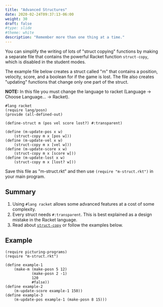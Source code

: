 ```yaml
---
title: "Advanced Structures"
date: 2020-02-24T09:37:13-06:00
weight: 30
draft: false
#type: slide
#theme: white
description: "Remember more than one thing at a time."
---
```


You can simplify the writing of lots of "struct copying" functions by
making a separate file that contains the powerful Racket function
`struct-copy`, which is disabled in the student modes.

The example file below creates a struct called "m" that contains a
position, velocity, score, and a boolean for if the game is lost. The
file also creates "updating" functions that change only one part of
the struct.

**NOTE:** In this file you must change the language to racket (Language
-> Choose Language... -> Racket).

```racket
#lang racket
(require lang/posn)
(provide (all-defined-out)

(define-struct m (pos vel score lost?) #:transparent)

(define (m-update-pos x w)
    (struct-copy m x [pos w]))
(define (m-update-vel x w)
    (struct-copy m x [vel w]))
(define (m-update-score x w)
    (struct-copy m x [score w]))
(define (m-update-lost x w)
    (struct-copy m x [lost? w]))
```

Save this file as "m-struct.rkt" and then use `(require
"m-struct.rkt")` in your main program.

## Summary

1. Using `#lang racket` allows some advanced features at a cost of
   some complexity.
2. Every struct needs `#:transparent`. This is best explained as a
   design mistake in the Racket language.
3. Read about
   [`struct-copy`](https://docs.racket-lang.org/reference/struct-copy.html?q=struct-copy#%28form._%28%28lib._racket%2Fprivate%2Fbase..rkt%29._struct-copy%29%29)
   or follow the examples below.


## Example

```racket 
(require picturing-programs)
(require "m-struct.rkt")

(define example-1
    (make-m (make-posn 5 12) 
            (make-posn 2 -1) 
            120 
            #false))
(define example-2
    (m-update-score example-1 150))
(define example-3
    (m-update-pos example-1 (make-posn 8 15)))
```

